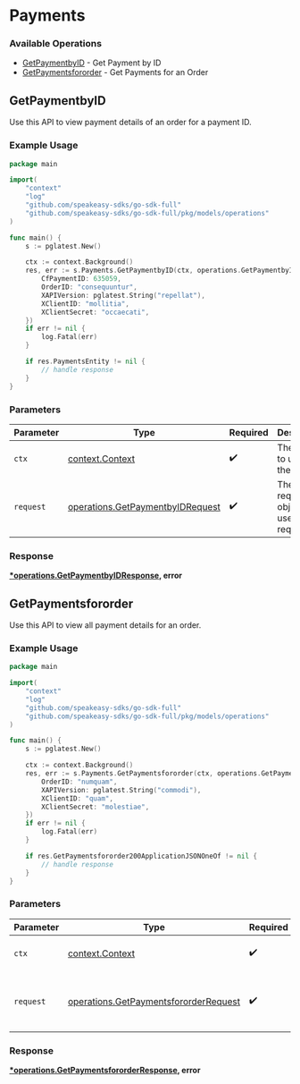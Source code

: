 # Payments

### Available Operations

* [GetPaymentbyID](#getpaymentbyid) - Get Payment by ID
* [GetPaymentsfororder](#getpaymentsfororder) - Get Payments for an Order

## GetPaymentbyID

Use this API to view payment details of an order for a payment ID.

### Example Usage

```go
package main

import(
	"context"
	"log"
	"github.com/speakeasy-sdks/go-sdk-full"
	"github.com/speakeasy-sdks/go-sdk-full/pkg/models/operations"
)

func main() {
    s := pglatest.New()

    ctx := context.Background()
    res, err := s.Payments.GetPaymentbyID(ctx, operations.GetPaymentbyIDRequest{
        CfPaymentID: 635059,
        OrderID: "consequuntur",
        XAPIVersion: pglatest.String("repellat"),
        XClientID: "mollitia",
        XClientSecret: "occaecati",
    })
    if err != nil {
        log.Fatal(err)
    }

    if res.PaymentsEntity != nil {
        // handle response
    }
}
```

### Parameters

| Parameter                                                                            | Type                                                                                 | Required                                                                             | Description                                                                          |
| ------------------------------------------------------------------------------------ | ------------------------------------------------------------------------------------ | ------------------------------------------------------------------------------------ | ------------------------------------------------------------------------------------ |
| `ctx`                                                                                | [context.Context](https://pkg.go.dev/context#Context)                                | :heavy_check_mark:                                                                   | The context to use for the request.                                                  |
| `request`                                                                            | [operations.GetPaymentbyIDRequest](../../models/operations/getpaymentbyidrequest.md) | :heavy_check_mark:                                                                   | The request object to use for the request.                                           |


### Response

**[*operations.GetPaymentbyIDResponse](../../models/operations/getpaymentbyidresponse.md), error**


## GetPaymentsfororder

Use this API to view all payment details for an order.

### Example Usage

```go
package main

import(
	"context"
	"log"
	"github.com/speakeasy-sdks/go-sdk-full"
	"github.com/speakeasy-sdks/go-sdk-full/pkg/models/operations"
)

func main() {
    s := pglatest.New()

    ctx := context.Background()
    res, err := s.Payments.GetPaymentsfororder(ctx, operations.GetPaymentsfororderRequest{
        OrderID: "numquam",
        XAPIVersion: pglatest.String("commodi"),
        XClientID: "quam",
        XClientSecret: "molestiae",
    })
    if err != nil {
        log.Fatal(err)
    }

    if res.GetPaymentsfororder200ApplicationJSONOneOf != nil {
        // handle response
    }
}
```

### Parameters

| Parameter                                                                                      | Type                                                                                           | Required                                                                                       | Description                                                                                    |
| ---------------------------------------------------------------------------------------------- | ---------------------------------------------------------------------------------------------- | ---------------------------------------------------------------------------------------------- | ---------------------------------------------------------------------------------------------- |
| `ctx`                                                                                          | [context.Context](https://pkg.go.dev/context#Context)                                          | :heavy_check_mark:                                                                             | The context to use for the request.                                                            |
| `request`                                                                                      | [operations.GetPaymentsfororderRequest](../../models/operations/getpaymentsfororderrequest.md) | :heavy_check_mark:                                                                             | The request object to use for the request.                                                     |


### Response

**[*operations.GetPaymentsfororderResponse](../../models/operations/getpaymentsfororderresponse.md), error**

